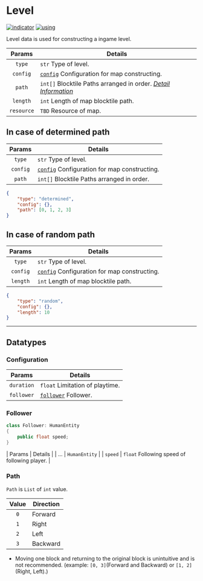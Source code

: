 # Level
[![indicator](https://img.shields.io/badge/-Data%20Structure%20%3E%20Presets%20%3E%20Level-brightgreen)](#) [![using](https://img.shields.io/badge/using-csharp-brightgreen)](#)  

Level data is used for constructing a ingame level.  

| Params | Details |
| :-: | --- |
| `type` | `str` Type of level. |
| `config` | [`config`](#Configuration) Configuration for map constructing. |
| `path` | `int[]` Blocktile Paths arranged in order. _[Detail Information](#Path)_ |
| `length` | `int` Length of map blocktile path. |
| `resource` | `TBD` Resource of map. |

## In case of determined path
| Params | Details |
| :-: | --- |
| `type` | `str` Type of level. |
| `config` | [`config`](#Configuration) Configuration for map constructing. |
| `path` | `int[]` Blocktile Paths arranged in order. |

```json
{
    "type": "determined",
    "config": {},
    "path": [0, 1, 2, 3]
}
```

## In case of random path
| Params | Details |
| :-: | --- |
| `type` | `str` Type of level. |
| `config` | [`config`](#Configuration) Configuration for map constructing. |
| `length` | `int` Length of map blocktile path. |

```json
{
    "type": "random",
    "config": {},
    "length": 10
}
```

----
## Datatypes
### Configuration
| Params | Details |
| :-: | --- |
| `duration` | `float` Limitation of playtime. |
| `follower` | [`follower`](#Follower) Follower. |

### Follower
```csharp
class Follower: HumanEntity
{
    public float speed;
}
```

| Params | Details |
| ... | `HumanEntity` |
| `speed` | `float` Following speed of following player. |

### Path
`Path` is `List` of `int` value.  

| Value | Direction |
| :-: | --- |
| `0` | Forward |
| `1` | Right |
| `2` | Left |
| `3` | Backward |

 * Moving one block and returning to the original block is unintuitive and is not recommended. (example: `[0, 3]`(Forward and Backward) or `[1, 2]`(Right, Left).)
